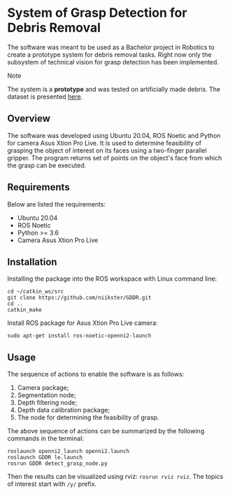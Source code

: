 # System of Grasp Detection for Debris Removal
The software was meant to be used as a Bachelor project in Robotics to create a prototype system for debris removal tasks.
Right now only the subsystem of technical vision for grasp detection has been implemented.

> [!NOTE]
> The system is a __prototype__ and was tested on artificially made debris. The dataset is presented [here](https://app.roboflow.com/instance-segmentation-for-debris-removal).

## Overview
The software was developed using Ubuntu 20.04, ROS Noetic and Python for camera Asus Xtion Pro Live. 
It is used to determine feasibility of grasping the object of interest on its faces using a two-finger parallel gripper. 
The program returns set of points on the object's face from which the grasp can be executed.

## Requirements
Below are listed the requirements:

* Ubuntu 20.04
* ROS Noetic
* Python >= 3.6
* Camera Asus Xtion Pro Live

## Installation
Installing the package into the ROS workspace with Linux command line:

```
cd ~/catkin_ws/src
git clone https://github.com/niikster/GDDR.git
cd ..
catkin_make
```
Install ROS package for Asus Xtion Pro Live camera:

```
sudo apt-get install ros-noetic-openni2-launch
```

## Usage
The sequence of actions to enable the software is as follows:
1. Camera package;
2. Segmentation node;
3. Depth filtering node;
4. Depth data calibration package;
5. The node for determining the feasibility of grasp.
	
 The above sequence of actions can be summarized by the following commands in the terminal:
 ```
roslaunch openni2_launch openni2.launch
roslaunch GDDR le.launch
rosrun GDDR detect_grasp_node.py
```
Then the results can be visualized using rviz: `rosrun rviz rviz`.
The topics of interest start with `/y/` prefix.
